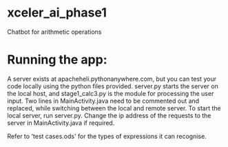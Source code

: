 # xceler_ai_phase1
Chatbot for arithmetic operations

# Running the app:
A server exists at apacheheli.pythonanywhere.com, but you can test your code locally using the python files provided.
server.py starts the server on the local host, and stage1_calc3.py is the module for processing the user input.
Two lines in MainActivity.java need to be commented out and replaced, while switching between the local and remote server.
To start the local server, run server.py. Change the ip address of the requests to the server in MainActivity.java if required.

Refer to 'test cases.ods' for the types of expressions it can recognise.
